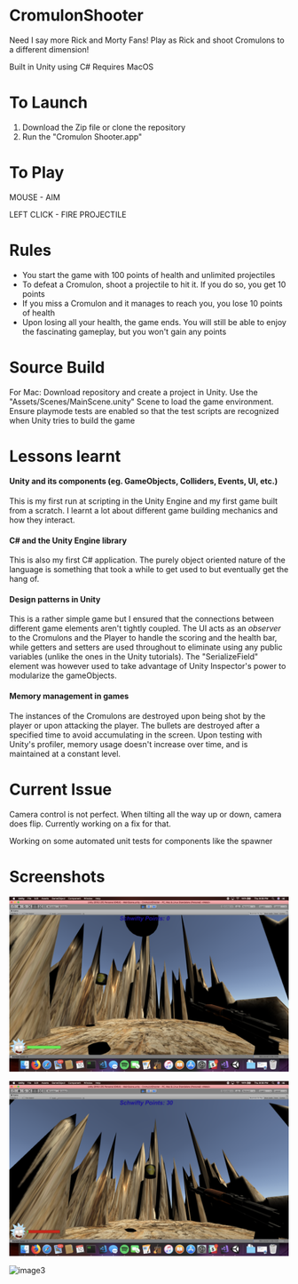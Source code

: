 # CromulonShooter

[image1]:./manual/pic1.png
[image2]: ./manual/pic2.png
[image3]: ./manual/pic3.png

Need I say more Rick and Morty Fans! Play as Rick and shoot Cromulons to a different dimension!

Built in Unity using C#
Requires MacOS

# To Launch

1) Download the Zip file or clone the repository
2) Run the "Cromulon Shooter.app"

# To Play

MOUSE - AIM

LEFT CLICK - FIRE PROJECTILE

# Rules

- You start the game with 100 points of health and unlimited projectiles
- To defeat a Cromulon, shoot a projectile to hit it. If you do so, you get 10 points
- If you miss a Cromulon and it manages to reach you, you lose 10 points of health
- Upon losing all your health, the game ends. You will still be able to enjoy the fascinating gameplay, but you won't gain any points

# Source Build

For Mac: Download repository and create a project in Unity. Use the "Assets/Scenes/MainScene.unity" Scene to load the game environment. Ensure playmode tests are enabled so that the test scripts are recognized when Unity tries to build the game

# Lessons learnt

#### Unity and its components (eg. GameObjects, Colliders, Events, UI, etc.)
This is my first run at scripting in the Unity Engine and my first game built from a scratch. I learnt a lot about different game building mechanics and how they interact.
#### C# and the Unity Engine library
This is also my first C# application. The purely object oriented nature of the language is something that took a while to get used to but eventually get the hang of.
#### Design patterns in Unity
This is a rather simple game but I ensured that the connections between different game elements aren't tightly coupled. The UI acts as an *observer* to the Cromulons and the Player to handle the scoring and the health bar, while getters and setters are used throughout to eliminate using any public variables (unlike the ones in the Unity tutorials). The "SerializeField" element was however used to take advantage of Unity Inspector's power to modularize the gameObjects.
#### Memory management in games
The instances of the Cromulons are destroyed upon being shot by the player or upon attacking the player. The bullets are destroyed after a specified time to avoid accumulating in the screen. Upon testing with Unity's profiler, memory usage doesn't increase over time, and is maintained at a constant level. 

# Current Issue

Camera control is not perfect. When tilting all the way up or down, camera does flip. Currently working on a fix for that.

Working on some automated unit tests for components like the spawner

# Screenshots

![image1]

![image2]

![image3]

